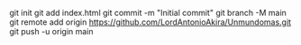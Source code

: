 git init
git add index.html
git commit -m "Initial commit"
git branch -M main
git remote add origin https://github.com/LordAntonioAkira/Unmundomas.git
git push -u origin main
